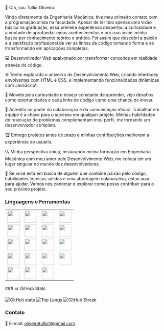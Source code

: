 👋 Olá, sou Túllio Oliveira. 

Vindo diretamente da Engenharia Mecânica, tive meu primeiro contato com a programação ainda na faculdade. Apesar de ter tido apenas uma visão básica na graduação, essa primeira experiência despertou a curiosidade e a vontade de aprofundar meus conhecimentos e por isso iniciei minha busca por conhecimento teórico e prático. Foi assim que descobri a paixão e a satisfação profissional de ver as linhas de código tomando forma e se transformando em aplicações completas.

💻 Desenvolvedor Web apaixonado por transformar conceitos em realidade através do código. 

🌐 Tenho explorado o universo do Desenvolvimento Web, criando interfaces envolventes com HTML e CSS, e implementando funcionalidades dinâmicas com JavaScript.

🚀 Movido pela curiosidade e desejo constante de aprender, vejo desafios como oportunidades e cada linha de código como uma chance de inovar.

🤝 Acredito no poder da colaboração e da comunicação eficaz. Trabalhar em equipe é a chave para o sucesso em qualquer projeto. Minhas habilidades de resolução de problemas complementam meu perfil, me tornando um desenvolvedor completo.

🏆 Entrego projetos antes do prazo e minhas contribuições melhoram a experiência do usuário.

🔍 Minha perspectiva única, misturando minha formação em Engenharia Mecânica com meu amor pelo Desenvolvimento Web, me coloca em um lugar singular no mundo dos desenvolvedores.

🤝 Se você está em busca de alguém que combine paixão pelo código, habilidades técnicas sólidas e uma abordagem colaborativa, estou aqui para ajudar. Vamos nos conectar e explorar como posso contribuir para o seu próximo projeto.

### Linguagens e Ferramentas

<table>
  <tr>
    <td align="center"><img src="https://img.shields.io/badge/-JavaScript-F7DF1E?style=for-the-badge&logo=javascript&logoColor=black" height="40"></td>
    <td align="center"><img src="https://img.shields.io/badge/-React.js-61DAFB?style=for-the-badge&logo=react&logoColor=black" height="40"></td>
    <td align="center"><img src="https://img.shields.io/badge/-HTML5-E34F26?style=for-the-badge&logo=html5&logoColor=white" height="40"></td>
    <td align="center"><img src="https://img.shields.io/badge/-CSS3-1572B6?style=for-the-badge&logo=css3&logoColor=white" height="40"></td>
  </tr>
  <tr>
    <td align="center"><img src="https://img.shields.io/badge/-Styled%20Components-DB7093?style=for-the-badge&logo=styled-components&logoColor=white" height="40"></td>
    <td align="center"><img src="https://img.shields.io/badge/-Node.js-339933?style=for-the-badge&logo=node.js&logoColor=white" height="40"></td>
    <td align="center"><img src="https://img.shields.io/badge/-Prisma-2D3748?style=for-the-badge&logo=prisma&logoColor=white" height="40"></td>
    <td align="center"><img src="https://img.shields.io/badge/-Jest-C21325?style=for-the-badge&logo=jest&logoColor=white" height="40"></td>
  </tr>
  <tr>
    <td align="center"><img src="https://img.shields.io/badge/-TypeScript-007ACC?style=for-the-badge&logo=typescript&logoColor=white" height="40"></td>
    <td align="center"><img src="https://img.shields.io/badge/-MongoDB-47A248?style=for-the-badge&logo=mongodb&logoColor=white" height="40"></td>
    <td align="center"><img src="https://img.shields.io/badge/-PostgreSQL-336791?style=for-the-badge&logo=postgresql&logoColor=white" height="40"></td>
    <td align="center"><img src="https://img.shields.io/badge/-Git-F05032?style=for-the-badge&logo=git&logoColor=white" height="40"></td>
  </tr>
  <tr>
    <td align="center"><img src="https://img.shields.io/badge/-SASS-CC6699?style=for-the-badge&logo=sass&logoColor=white" height="40"></td>
    <td align="center"><img src="https://img.shields.io/badge/-Nest.js-E0234E?style=for-the-badge&logo=nestjs&logoColor=white" height="40"></td>
    <td align="center"><img src="https://img.shields.io/badge/-Next.js-000000?style=for-the-badge&logo=next.js&logoColor=white" height="40"></td>
    <td align="center"><img src="https://img.shields.io/badge/-tRPC-DC9B60?style=for-the-badge&logo=trpc&logoColor=black" height="40"></td>
  </tr>
  <tr>
    <td align="center"><img src="https://img.shields.io/badge/-Chakra%20UI-319795?style=for-the-badge&logo=chakraui&logoColor=white" height="40"></td>
    <td align="center"><img src="https://img.shields.io/badge/-Vitest-6E55FE?style=for-the-badge&logo=vitest&logoColor=white" height="40"></td>
    <td align="center"><img src="https://img.shields.io/badge/-Visual%20Studio%20Code-007ACC?style=for-the-badge&logo=visual-studio-code&logoColor=white" height="40"></td>
  </tr>
</table>
### 📊 GitHub Stats

![GitHub stats](https://github-readme-stats.vercel.app/api?username=oliveiratullio&show_icons=true&theme=radical)
![Top Langs](https://github-readme-stats.vercel.app/api/top-langs/?username=oliveiratullio&layout=compact&theme=radical)
![GitHub Streak](https://streak-stats.demolab.com?user=oliveiratullio&theme=radical)

### Contato

📧 E-mail: [oliveiratulliof@gmail.com](mailto:oliveiratulliof@gmail.com)
